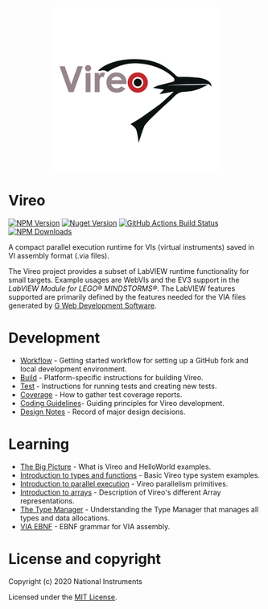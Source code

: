 <!--
Copyright (c) 2020 National Instruments
SPDX-License-Identifier: MIT
-->

<!-- markdownlint-capture -->
<!-- markdownlint-disable no-inline-html -->
<div align="center">
    <div>
      <a href="https://github.com/ni/VireoSDK">
        <img width="335" height="326" src="docs/vireo-logo.png" alt="Vireo logo">
      </a>
    </div>
</div>
<!-- markdownlint-restore -->

# Vireo

[![NPM Version](https://img.shields.io/npm/v/vireo.svg)](https://www.npmjs.com/package/vireo)
[![Nuget Version](https://img.shields.io/nuget/v/vireo.svg)](https://www.nuget.org/packages/vireo)
[![GitHub Actions Build Status](https://github.com/ni/VireoSDK/workflows/.github/workflows/build.yml/badge.svg)](https://github.com/ni/VireoSDK)
[![NPM Downloads](https://img.shields.io/npm/dt/vireo.svg)](https://www.npmjs.com/package/vireo)

A compact parallel execution runtime for VIs (virtual instruments) saved in VI assembly format (.via files).

The Vireo project provides a subset of LabVIEW runtime functionality for small targets. Example usages are WebVIs and the EV3 support in the _LabVIEW Module for LEGO® MINDSTORMS®_. The LabVIEW features supported are primarily defined by the features needed for the VIA files generated by [G Web Development Software](https://www.webvi.io/).

# Development

- [Workflow](docs/Workflow.md) - Getting started workflow for setting up a GitHub fork and local development environment.
- [Build](docs/Build.md) - Platform-specific instructions for building Vireo.
- [Test](docs/Test.md) - Instructions for running tests and creating new tests.
- [Coverage](docs/Coverage.md) - How to gather test coverage reports.
- [Coding Guidelines](docs/CodingGuidelines.md)- Guiding principles for Vireo development.
- [Design Notes](docs/DesignNotes.md) - Record of major design decisions.

# Learning

- [The Big Picture](docs/Intro.md) - What is Vireo and HelloWorld examples.
- [Introduction to types and functions](docs/IntroTypeExamples.md) - Basic Vireo type system examples.
- [Introduction to parallel execution](docs/IntroParallelClumpExamples.md) - Vireo parallelism primitives.
- [Introduction to arrays](docs/IntroArrayExamples.md) - Description of Vireo's different Array representations.
- [The Type Manager](docs/TypeManager.md) - Understanding the Type Manager that manages all types and data allocations.
- [VIA EBNF](docs/ViaEBNF.md) - EBNF grammar for VIA assembly.

# License and copyright

Copyright (c) 2020 National Instruments

Licensed under the [MIT License](LICENSE.txt).
